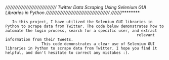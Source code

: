 *////////////////////////////////    Twitter Data Scraping Using Selenium GUI Libraries in Python   //////////////////////////////////////// ///////*********
                                                                                                                                                                                                                      
       
       
       In this project, I have utilized the Selenium GUI libraries in Python to scrape data from Twitter. The code below demonstrates how to automate the login process, search for a specific user, and extract 
                                                              relevant information from their tweets.
                    This code demonstrates a clear use of Selenium GUI libraries in Python to scrape data from Twitter. I hope you find it helpful, and don't hesitate to correct any mistakes :).
